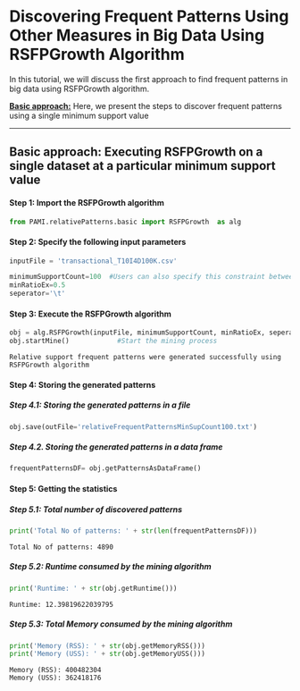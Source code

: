 # Discovering Frequent Patterns Using Other Measures in Big Data Using RSFPGrowth Algorithm

In this tutorial, we will discuss the first approach to find frequent patterns in big data using RSFPGrowth algorithm.

[__Basic approach:__](#basicApproach) Here, we present the steps to discover frequent patterns using a single minimum support value

***

## <a id='basicApproach'>Basic approach: Executing RSFPGrowth on a single dataset at a particular minimum support value</a>

#### Step 1: Import the RSFPGrowth algorithm


```python
from PAMI.relativePatterns.basic import RSFPGrowth  as alg
```

#### Step 2: Specify the following input parameters


```python
inputFile = 'transactional_T10I4D100K.csv'

minimumSupportCount=100  #Users can also specify this constraint between 0 to 1.
minRatioEx=0.5
seperator='\t'       
```

#### Step 3: Execute the RSFPGrowth algorithm


```python
obj = alg.RSFPGrowth(inputFile, minimumSupportCount, minRatioEx, seperator)    #initialize
obj.startMine()            #Start the mining process
```

    Relative support frequent patterns were generated successfully using RSFPGrowth algorithm


#### Step 4: Storing the generated patterns

##### Step 4.1: Storing the generated patterns in a file


```python
obj.save(outFile='relativeFrequentPatternsMinSupCount100.txt')
```

##### Step 4.2. Storing the generated patterns in a data frame


```python
frequentPatternsDF= obj.getPatternsAsDataFrame()
```

#### Step 5: Getting the statistics

##### Step 5.1: Total number of discovered patterns 


```python
print('Total No of patterns: ' + str(len(frequentPatternsDF)))
```

    Total No of patterns: 4890


##### Step 5.2: Runtime consumed by the mining algorithm


```python
print('Runtime: ' + str(obj.getRuntime()))
```

    Runtime: 12.39819622039795


##### Step 5.3: Total Memory consumed by the mining algorithm


```python
print('Memory (RSS): ' + str(obj.getMemoryRSS()))
print('Memory (USS): ' + str(obj.getMemoryUSS()))
```

    Memory (RSS): 400482304
    Memory (USS): 362418176

